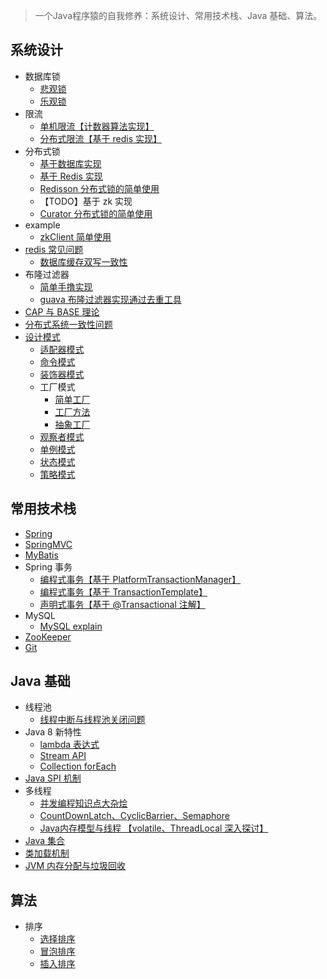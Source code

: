 
> 一个Java程序猿的自我修养：系统设计、常用技术栈、Java 基础、算法。

## 系统设计
- 数据库锁
    - [悲观锁](https://github.com/dearKundy/cranberry/blob/master/src/main/java/com/kundy/cranberry/systemdesign/dblock/PessimisticLock.java)
    - [乐观锁](https://github.com/dearKundy/cranberry/blob/master/src/main/java/com/kundy/cranberry/systemdesign/dblock/OptimismLock.java)
- 限流     
    - [单机限流【计数器算法实现】](https://github.com/dearKundy/cranberry/blob/master/src/main/java/com/kundy/cranberry/systemdesign/ratelimiter/StandAloneRateLimiter.java)
    - [分布式限流【基于 redis 实现】](https://github.com/dearKundy/cranberry/blob/master/src/main/java/com/kundy/cranberry/systemdesign/ratelimiter/RedisRateLimiter.java)
- 分布式锁
    - [基于数据库实现](https://github.com/dearKundy/cranberry/blob/master/src/main/java/com/kundy/cranberry/systemdesign/distributedlock/DbDistributedLock.java)
    - [基于 Redis 实现](https://github.com/dearKundy/cranberry/blob/master/src/main/java/com/kundy/cranberry/systemdesign/distributedlock/RedisDistributedLock.java)
    - [Redisson 分布式锁的简单使用](https://github.com/dearKundy/cranberry/blob/master/src/main/java/com/kundy/cranberry/systemdesign/distributedlock/RedissonDistributedLock.java)
    - 【TODO】基于 zk 实现 
    - [Curator 分布式锁的简单使用](https://github.com/dearKundy/cranberry/blob/master/src/main/java/com/kundy/cranberry/systemdesign/distributedlock/CuratorDistributedLock.java)
- example
    - [zkClient 简单使用](https://github.com/dearKundy/cranberry/blob/master/src/main/java/com/kundy/cranberry/systemdesign/example/ZkExample.java)
- [redis 常见问题](https://github.com/dearKundy/cranberry/blob/master/docs/systemdesign/redis常见问题.md)
    - [数据库缓存双写一致性](https://github.com/dearKundy/cranberry/blob/master/src/main/java/com/kundy/cranberry/systemdesign/redisproblem/DbCacheDoubleWriteConsistency.java)
- 布隆过滤器
    - [简单手撸实现](https://github.com/dearKundy/cranberry/blob/master/src/main/java/com/kundy/cranberry/systemdesign/bloomfilter/SimpleBloomFilter.java)
    - [guava 布隆过滤器实现通过去重工具](https://github.com/dearKundy/cranberry/tree/master/src/main/java/com/kundy/cranberry/systemdesign/deduplication)
- [CAP 与 BASE 理论](https://github.com/dearKundy/cranberry/blob/master/docs/systemdesign/CAP与BASE理论.md)
- [分布式系统一致性问题](https://github.com/dearKundy/cranberry/blob/master/docs/systemdesign/分布式系统一致性问题.md)
- [设计模式](https://github.com/dearKundy/cranberry/blob/master/docs/systemdesign/设计模式.md)
    - [适配器模式](https://github.com/dearKundy/cranberry/tree/master/src/main/java/com/kundy/cranberry/systemdesign/designpattern/adapter)
    - [命令模式](https://github.com/dearKundy/cranberry/tree/master/src/main/java/com/kundy/cranberry/systemdesign/designpattern/command)
    - [装饰器模式](https://github.com/dearKundy/cranberry/tree/master/src/main/java/com/kundy/cranberry/systemdesign/designpattern/decorator)
    - 工厂模式
        - [简单工厂](https://github.com/dearKundy/cranberry/tree/master/src/main/java/com/kundy/cranberry/systemdesign/designpattern/factory/simple)
        - [工厂方法](https://github.com/dearKundy/cranberry/tree/master/src/main/java/com/kundy/cranberry/systemdesign/designpattern/factory/factory)
        - [抽象工厂](https://github.com/dearKundy/cranberry/tree/master/src/main/java/com/kundy/cranberry/systemdesign/designpattern/factory/abstractfactory)
    - [观察者模式](https://github.com/dearKundy/cranberry/tree/master/src/main/java/com/kundy/cranberry/systemdesign/designpattern/observer)
    - [单例模式](https://github.com/dearKundy/cranberry/tree/master/src/main/java/com/kundy/cranberry/systemdesign/designpattern/singleton)
    - [状态模式](https://github.com/dearKundy/cranberry/tree/master/src/main/java/com/kundy/cranberry/systemdesign/designpattern/state)
    - [策略模式](https://github.com/dearKundy/cranberry/tree/master/src/main/java/com/kundy/cranberry/systemdesign/designpattern/strategy)

## 常用技术栈
- [Spring](https://github.com/dearKundy/cranberry/blob/master/docs/thridparty/spring.md)
- [SpringMVC](https://github.com/dearKundy/cranberry/blob/master/docs/thridparty/springmvc.md)
- [MyBatis](https://github.com/dearKundy/cranberry/blob/master/docs/thridparty/mybatis.md)
- Spring 事务
    - [编程式事务【基于 PlatformTransactionManager】](https://github.com/dearKundy/cranberry/blob/master/src/main/java/com/kundy/cranberry/thirdparty/transaction/ProgrammingTx.java)
    - [编程式事务【基于 TransactionTemplate】](https://github.com/dearKundy/cranberry/blob/master/src/main/java/com/kundy/cranberry/thirdparty/transaction/TemplateTx.java)
    - [声明式事务【基于 @Transactional 注解】](https://github.com/dearKundy/cranberry/blob/master/src/main/java/com/kundy/cranberry/thirdparty/transaction/AnnotationTx.java)
- MySQL
    - [MySQL explain](https://github.com/dearKundy/cranberry/blob/master/docs/thridparty/mysql/explain.md)
- [ZooKeeper](https://github.com/dearKundy/cranberry/blob/master/docs/thridparty/zookeeper.md)
- [Git](https://github.com/dearKundy/cranberry/blob/master/docs/thridparty/git.md)

## Java 基础
- 线程池
    - [线程中断与线程池关闭问题](https://github.com/dearKundy/cranberry/blob/master/src/main/java/com/kundy/cranberry/javabasis/threadpoolproblem/ThreadPoolShutdown.java)
- Java 8 新特性
    - [lambda 表达式](https://github.com/dearKundy/cranberry/tree/master/src/main/java/com/kundy/cranberry/javabasis/newfeature/lambdaexpression)
    - [Stream API](https://github.com/dearKundy/cranberry/blob/master/src/main/java/com/kundy/cranberry/javabasis/newfeature/streamapi/StreamApiTest.java)
    - [Collection forEach](https://github.com/dearKundy/cranberry/blob/master/src/main/java/com/kundy/cranberry/javabasis/newfeature/collectionforeach/CollectionForEachTest.java)
- [Java SPI 机制](https://github.com/dearKundy/cranberry/tree/master/src/main/java/com/kundy/cranberry/javabasis/spi)
- 多线程
    - [并发编程知识点大杂烩](https://github.com/dearKundy/cranberry/blob/master/docs/javabasis/multithread/并发编程知识点大杂烩.md)
    - [CountDownLatch、CyclicBarrier、Semaphore](https://github.com/dearKundy/cranberry/blob/master/docs/javabasis/multithread/CountDownLatch、CyclicBarrier、Semaphore.md)
    - [Java内存模型与线程 【volatile、ThreadLocal 深入探讨】](https://github.com/dearKundy/cranberry/blob/master/docs/javabasis/multithread/Java内存模型与线程.md)
- [Java 集合](https://github.com/dearKundy/cranberry/blob/master/docs/javabasis/Java集合.md)
- [类加载机制](https://github.com/dearKundy/cranberry/blob/master/docs/javabasis/类加载机制.md)
- [JVM 内存分配与垃圾回收](https://github.com/dearKundy/cranberry/blob/master/docs/javabasis/垃圾回收.md)

## 算法
- 排序
    - [选择排序](https://github.com/dearKundy/cranberry/blob/master/src/main/java/com/kundy/cranberry/algorithm/sort/SelectSort.java)
    - [冒泡排序](https://github.com/dearKundy/cranberry/blob/master/src/main/java/com/kundy/cranberry/algorithm/sort/BubbleSort.java)
    - [插入排序](https://github.com/dearKundy/cranberry/blob/master/src/main/java/com/kundy/cranberry/algorithm/sort/InsertSort.java)